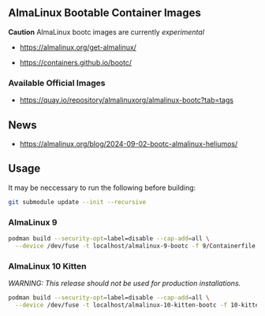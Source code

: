 ## AlmaLinux Bootable Container Images

**Caution** AlmaLinux bootc images are currently *experimental*

- https://almalinux.org/get-almalinux/

- https://containers.github.io/bootc/

### Available Official Images

- https://quay.io/repository/almalinuxorg/almalinux-bootc?tab=tags

## News

- https://almalinux.org/blog/2024-09-02-bootc-almalinux-heliumos/

## Usage

It may be neccessary to run the following before building:

```sh
git submodule update --init --recursive
```

### AlmaLinux 9

```sh
podman build --security-opt=label=disable --cap-add=all \
  --device /dev/fuse -t localhost/almalinux-9-bootc -f 9/Containerfile .
```

### AlmaLinux 10 Kitten

*WARNING: This release should not be used for production installations.*

```sh
podman build --security-opt=label=disable --cap-add=all \
  --device /dev/fuse -t localhost/almalinux-10-kitten-bootc -f 10-kitten/Containerfile .
```
